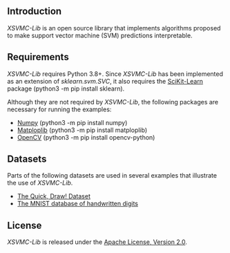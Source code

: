 ## Introduction
*XSVMC-Lib* is an open source library that implements algorithms proposed to make support vector machine (SVM) predictions interpretable.

## Requirements
*XSVMC-Lib* requires Python 3.8+. Since *XSVMC-Lib* has been implemented as an extension of *sklearn.svm.SVC*, it also requires the [SciKit-Learn](https://scikit-learn.org) package (python3 -m pip install sklearn).

Although they are not required by *XSVMC-Lib*, the following packages are necessary for running the examples:

- [Numpy](https://numpy.org) (python3 -m pip install numpy)
- [Matploplib](https://matplotlib.org) (python3 -m pip install matploplib)
- [OpenCV](https://opencv.org) (python3 -m pip install opencv-python)




## Datasets
Parts of the following datasets are used in several examples that illustrate the use of *XSVMC-Lib*.

- [The Quick, Draw! Dataset](https://github.com/googlecreativelab/quickdraw-dataset)
- [The MNIST database of handwritten digits](http://yann.lecun.com/exdb/mnist/)


## License
*XSVMC-Lib* is released under the [Apache License, Version 2.0](LICENSE).

